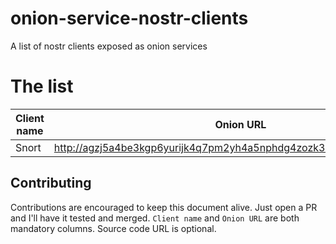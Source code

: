 # onion-service-nostr-clients
A list of nostr clients exposed as onion services

# The list

| Client name | Onion URL | Source code URL |
| --- | --- | --- |
| Snort | http://agzj5a4be3kgp6yurijk4q7pm2yh4a5nphdg4zozk365yirf7ahuctyd.onion | https://git.v0l.io/Kieran/snort |

## Contributing

Contributions are encouraged to keep this document alive. Just open a PR and I'll have it tested and merged. `Client name` and `Onion URL` are both mandatory columns. Source code URL is optional.